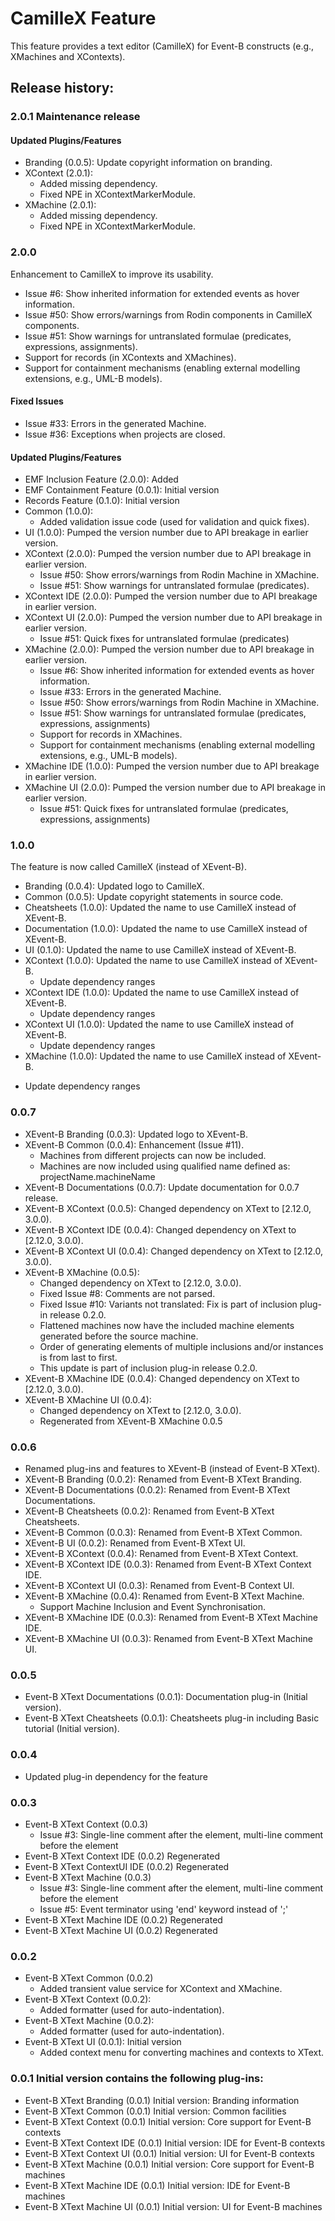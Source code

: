 CamilleX Feature
================
This feature provides a text editor (CamilleX) for Event-B constructs (e.g., XMachines and XContexts).

Release history:
---------------
### 2.0.1 Maintenance release ###
#### Updated Plugins/Features ####
- Branding (0.0.5): Update copyright information on branding.
- XContext (2.0.1):
  + Added missing dependency.
  + Fixed NPE in XContextMarkerModule.
- XMachine (2.0.1):
  + Added missing dependency.
  + Fixed NPE in XContextMarkerModule.
### 2.0.0 ###
Enhancement to CamilleX to improve its usability.
- Issue #6: Show inherited information for extended events as hover information.
- Issue #50: Show errors/warnings from Rodin components in CamilleX components.
- Issue #51: Show warnings for untranslated formulae (predicates, expressions, assignments).
- Support for records (in XContexts and XMachines).
- Support for containment mechanisms (enabling external modelling extensions, e.g., UML-B models).
#### Fixed Issues ####
- Issue #33: Errors in the generated Machine.
- Issue #36: Exceptions when projects are closed.
#### Updated Plugins/Features ####
- EMF Inclusion Feature (2.0.0): Added
- EMF Containment Feature (0.0.1): Initial version
- Records Feature (0.1.0): Initial version
- Common (1.0.0):
  + Added validation issue code (used for validation and quick fixes).
- UI (1.0.0): Pumped the version number due to API breakage in earlier version.
- XContext (2.0.0): Pumped the version number due to API breakage in earlier version.
  + Issue #50: Show errors/warnings from Rodin Machine in XMachine.
  + Issue #51: Show warnings for untranslated formulae (predicates).
- XContext IDE (2.0.0): Pumped the version number due to API breakage in earlier version.
- XContext UI (2.0.0): Pumped the version number due to API breakage in earlier version.
  + Issue #51: Quick fixes for untranslated formulae (predicates)
- XMachine (2.0.0): Pumped the version number due to API breakage in earlier version.
  + Issue #6: Show inherited information for extended events as hover information.
  + Issue #33: Errors in the generated Machine.
  + Issue #50: Show errors/warnings from Rodin Machine in XMachine.
  + Issue #51: Show warnings for untranslated formulae (predicates, expressions, assignments)
  + Support for records in XMachines.
  + Support for containment mechanisms (enabling external modelling extensions, e.g., UML-B models).
- XMachine IDE (1.0.0): Pumped the version number due to API breakage in earlier version.
- XMachine UI (2.0.0): Pumped the version number due to API breakage in earlier version.
  + Issue #51: Quick fixes for untranslated formulae (predicates, expressions, assignments)
### 1.0.0 ###
The feature is now called CamilleX (instead of XEvent-B).
- Branding (0.0.4): Updated logo to CamilleX.
- Common (0.0.5): Update copyright statements in source code.
- Cheatsheets (1.0.0): Updated the name to use CamilleX instead of XEvent-B.
- Documentation (1.0.0): Updated the name to use CamilleX instead of XEvent-B.
- UI (0.1.0): Updated the name to use CamilleX instead of XEvent-B.
- XContext (1.0.0): Updated the name to use CamilleX instead of XEvent-B.
  + Update dependency ranges
- XContext IDE (1.0.0): Updated the name to use CamilleX instead of XEvent-B.
  + Update dependency ranges
- XContext UI (1.0.0): Updated the name to use CamilleX instead of XEvent-B.
  + Update dependency ranges
- XMachine (1.0.0): Updated the name to use CamilleX instead of XEvent-B.
+ Update dependency ranges

### 0.0.7 ###
- XEvent-B Branding (0.0.3): Updated logo to XEvent-B.
- XEvent-B Common (0.0.4): Enhancement (Issue #11).
    + Machines from different projects can now be included.
    + Machines are now included using qualified name defined as: projectName.machineName
- XEvent-B Documentations (0.0.7): Update documentation for 0.0.7 release.
- XEvent-B XContext (0.0.5): Changed dependency on XText to [2.12.0, 3.0.0).
- XEvent-B XContext IDE (0.0.4): Changed dependency on XText to [2.12.0, 3.0.0).
- XEvent-B XContext UI (0.0.4): Changed dependency on XText to [2.12.0, 3.0.0).
- XEvent-B XMachine (0.0.5):
    + Changed dependency on XText to [2.12.0, 3.0.0).
    + Fixed Issue #8: Comments are not parsed.
    + Fixed Issue #10: Variants not translated: Fix is part of inclusion plug-in release 0.2.0.
    + Flattened machines now have the included machine elements generated before the source machine.
    + Order of generating elements of multiple inclusions and/or instances is from last to first.
    + This update is part of inclusion plug-in release 0.2.0.
- XEvent-B XMachine IDE (0.0.4): Changed dependency on XText to [2.12.0, 3.0.0).
- XEvent-B XMachine UI (0.0.4): 
    + Changed dependency on XText to [2.12.0, 3.0.0).
    + Regenerated from XEvent-B XMachine 0.0.5

### 0.0.6 ###
- Renamed plug-ins and features to XEvent-B (instead of Event-B XText).
- XEvent-B Branding (0.0.2): Renamed from Event-B XText Branding.
- XEvent-B Documentations (0.0.2): Renamed from Event-B XText Documentations.
- XEvent-B Cheatsheets (0.0.2): Renamed from Event-B XText Cheatsheets.
- XEvent-B Common (0.0.3): Renamed from Event-B XText Common.
- XEvent-B UI (0.0.2): Renamed from Event-B XText UI.
- XEvent-B XContext (0.0.4): Renamed from Event-B XText Context.
- XEvent-B XContext IDE (0.0.3): Renamed from Event-B XText Context IDE.
- XEvent-B XContext UI (0.0.3): Renamed from Event-B Context UI.
- XEvent-B XMachine (0.0.4): Renamed from Event-B XText Machine.
    + Support Machine Inclusion and Event Synchronisation.
- XEvent-B XMachine IDE (0.0.3): Renamed from Event-B XText Machine IDE.
- XEvent-B XMachine UI (0.0.3): Renamed from Event-B XText Machine UI.

### 0.0.5 ###
- Event-B XText Documentations (0.0.1): Documentation plug-in (Initial version).
- Event-B XText Cheatsheets (0.0.1): Cheatsheets plug-in including Basic tutorial (Initial version).

### 0.0.4 ###
- Updated plug-in dependency for the feature

### 0.0.3 ###
- Event-B XText Context (0.0.3) 
    + Issue #3: Single-line comment after the element, multi-line comment before the element
- Event-B XText Context IDE (0.0.2) Regenerated
- Event-B XText ContextUI IDE (0.0.2) Regenerated
- Event-B XText Machine (0.0.3) 
    + Issue #3: Single-line comment after the element, multi-line comment before the element
    + Issue #5: Event terminator using 'end' keyword instead of ';'
- Event-B XText Machine IDE (0.0.2) Regenerated
- Event-B XText Machine UI (0.0.2) Regenerated

### 0.0.2 ###
- Event-B XText Common (0.0.2)
    + Added transient value service for XContext and XMachine.
- Event-B XText Context (0.0.2):
    + Added formatter (used for auto-indentation).
- Event-B XText Machine (0.0.2):
    + Added formatter (used for auto-indentation).
- Event-B XText UI (0.0.1): Initial version
    + Added context menu for converting machines and contexts to XText.

### 0.0.1 Initial version contains the following plug-ins: ###
- Event-B XText Branding (0.0.1) Initial version: Branding information
- Event-B XText Common (0.0.1) Initial version: Common facilities
- Event-B XText Context (0.0.1) Initial version: Core support for Event-B contexts
- Event-B XText Context IDE (0.0.1) Initial version: IDE for Event-B contexts
- Event-B XText Context UI (0.0.1) Initial version: UI for Event-B contexts
- Event-B XText Machine (0.0.1) Initial version: Core support for Event-B machines
- Event-B XText Machine IDE (0.0.1) Initial version: IDE for Event-B machines
- Event-B XText Machine UI (0.0.1) Initial version: UI for Event-B machines
